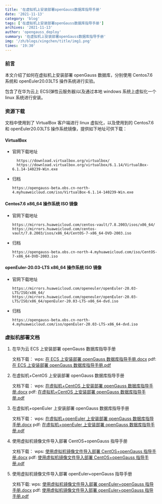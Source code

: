 ```yaml
---
title: '在虚拟机上安装部署openGauss数据库指导手册'
date: '2021-11-13'
category: 'blog'
tags: ['在虚拟机上安装部署openGauss数据库指导手册']
archives: '2021-11-13'
author: 'opengauss_deploy'
summary: '在虚拟机上安装部署openGauss数据库指导手册'
img: '/zh/blogs/xingchen/title/img1.png'
times: '19:30'
---
```


### 前言

本文介绍了如何在虚拟机上安装部署 openGauss 数据库，分别使用 Centos7.6 系统和 openEuler20.03LTS 操作系统进行实验。

包含了在华为云上 ECS(弹性云服务器)以及通过本地 windows 系统上虚拟化一个 linux 系统进行安装。

### 资源下载

文档中使用到了 VirtualBox 客户端进行 linux 虚拟化，以及使用到的 Centos7.6 和 openEuler20.03LTS 操作系统镜像，提供如下地址可供下载：

#### VirtualBox

- 官网下载地址
  ```
    https://download.virtualbox.org/virtualbox/
    https://download.virtualbox.org/virtualbox/6.1.14/VirtualBox-6.1.14-140239-Win.exe
  ```
- 归档
  ```
  https://opengauss-beta.obs.cn-north-4.myhuaweicloud.com/iso/VirtualBox-6.1.14-140239-Win.exe
  ```

#### Centos7.6 x86_64 操作系统 ISO 镜像

- 官网下载地址
  ```
  https://mirrors.huaweicloud.com/centos-vault/7.8.2003/isos/x86_64/
  https://mirrors.huaweicloud.com/centos-vault/7.8.2003/isos/x86_64/CentOS-7-x86_64-DVD-2003.iso
  ```
- 归档
  ```
  https://opengauss-beta.obs.cn-north-4.myhuaweicloud.com/iso/CentOS-7-x86_64-DVD-2003.iso
  ```

#### openEuler-20.03-LTS x86_64 操作系统 ISO 镜像

- 官网下载地址
  ```
  https://mirrors.huaweicloud.com/openeuler/openEuler-20.03-LTS/ISO/x86_64/
  https://mirrors.huaweicloud.com/openeuler/openEuler-20.03-LTS/ISO/x86_64/openEuler-20.03-LTS-x86_64-dvd.iso
  ```
- 归档
  ```
  https://opengauss-beta.obs.cn-north-4.myhuaweicloud.com/iso/openEuler-20.03-LTS-x86_64-dvd.iso
  ```

### 虚拟机部署文档

1. 在华为云 ECS 上安装部署 openGauss 数据库指导手册

   文档下载：
   wps: [在 ECS 上安装部署 openGauss 数据库指导手册.docx](../docs/在ECS上安装部署openGauss数据库指导手册.docx)
   pdf: [在 ECS 上安装部署 openGauss 数据库指导手册.pdf](../docs/在ECS上安装部署openGauss数据库指导手册.pdf)

2. 在虚拟机+CentOS 上安装部署 openGauss 数据库指导手册

   文档下载：
   wps: [在虚拟机+CentOS 上安装部署 openGauss 数据库指导手册.docx](../docs/在虚拟机+CentOS上安装部署openGauss数据库指导手册.docx)
   pdf: [在虚拟机+CentOS 上安装部署 openGauss 数据库指导手册.pdf](../docs/在虚拟机+CentOS上安装部署openGauss数据库指导手册.pdf)

3. 在虚拟机+openEuler 上安装部署 openGauss 数据库指导手册

   文档下载：
   wps: [在虚拟机+openEuler 上安装部署 openGauss 数据库指导手册.docx](../docs/在虚拟机+openEuler上安装部署openGauss数据库指导手册.docx)
   pdf: [在虚拟机+openEuler 上安装部署 openGauss 数据库指导手册.pdf](../docs/在虚拟机+openEuler上安装部署openGauss数据库指导手册.pdf)

4. 使用虚拟机镜像文件导入部署 CentOS+openGauss 指导手册

   文档下载：
   wps: [使用虚拟机镜像文件导入部署 CentOS+openGauss 指导手册.docx](../docs/使用虚拟机镜像文件导入部署CentOS+openGauss指导手册.docx)
   pdf: [使用虚拟机镜像文件导入部署 CentOS+openGauss 指导手册.pdf](../docs/使用虚拟机镜像文件导入部署CentOS+openGauss指导手册.pdf)

5. 使用虚拟机镜像文件导入部署 openEuler+openGauss 指导手册

   文档下载:
   wps: [使用虚拟机镜像文件导入部署 openEuler+openGauss 指导手册.docx](../docs/使用虚拟机镜像文件导入部署openEuler+openGauss指导手册.docx)
   pdf: [使用虚拟机镜像文件导入部署 openEuler+openGauss 指导手册.pdf](../docs/使用虚拟机镜像文件导入部署openEuler+openGauss指导手册.pdf)
